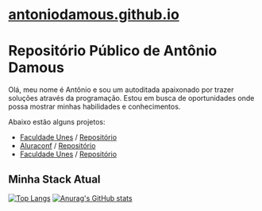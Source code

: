 # [antoniodamous.github.io](https://antoniodamous.github.io/)

# Repositório Público de Antônio Damous

Olá, meu nome é Antônio e sou um autoditada apaixonado por trazer soluções através da programação. Estou em busca de oportunidades onde possa mostrar minhas habilidades e conhecimentos.

Abaixo estão alguns projetos:

- [Faculdade Unes](https://antoniodamous.github.io/site-faculdade-unes/) / [Repositório](site-faculdade-unes)
- [Aluraconf](https://github.com/antoniodamous/aluraconf) / [Repositório](site-faculdade-unes)
- [Faculdade Unes](https://github.com/antoniodamous/site-faculdade-unes) / [Repositório](site-faculdade-unes)


## Minha Stack Atual

[![Top Langs](https://github-readme-stats.vercel.app/api/top-langs/?username=antoniodamous)](https://github.com/antoniodamous/github-readme-stats)
[![Anurag's GitHub stats](https://github-readme-stats.vercel.app/api?username=antoniodamous)](https://github.com/antoniodamous/github-readme-stats)
